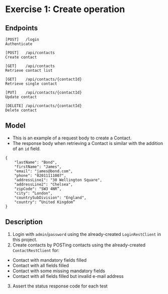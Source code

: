 # Exercise 1: Create operation

## Endpoints
```
[POST]   /login
Authenticate

[POST]   /api/contacts
Create contact

[GET]    /api/contacts
Retrieve contact list

[GET]    /api/contacts/{contactId}
Retrieve single contact

[PUT]    /api/contacts/{contactId}
Update contact

[DELETE] /api/contacts/{contactId}
Delete contact
```

## Model
- This is an example of a request body to create a Contact.
- The response body when retrieving a Contact is similar with the addition of an `id` field.

```
{
    "lastName": "Bond",
    "firstName": "James",
    "email": "james@bond.com",
    "phone": "02011111007",
    "addressLine1": "30 Wellington Square",
    "addressLine2": "Chelsea",
    "zipCode": "SW3 4NR”,
    "city": “London",
    "countrySubDivision": "England",
    "country": “United Kingdom”
}
```

## Description
1. Login with `admin`/`password` using the already-created `LoginRestClient` in this project.
2. Create contacts by POSTing contacts using the already-created `ContactRestClient` for:

- Contact with mandatory fields filled
- Contact with all fields filled
- Contact with some missing mandatory fields
- Contact with all fields filled but invalid e-mail address

3. Assert the status response code for each test

